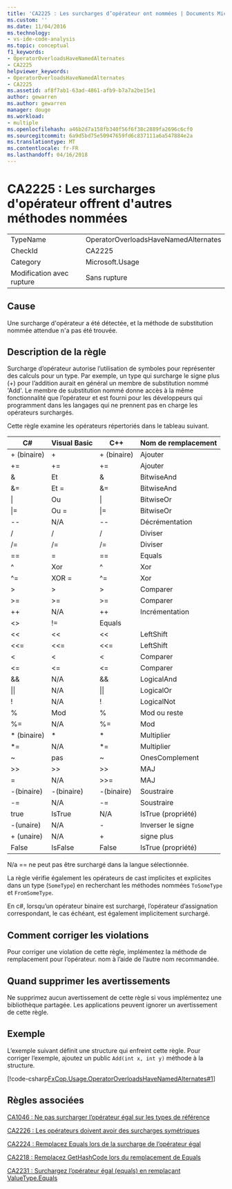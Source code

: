 ```yaml
---
title: 'CA2225 : Les surcharges d’opérateur ont nommées | Documents Microsoft'
ms.custom: ''
ms.date: 11/04/2016
ms.technology:
- vs-ide-code-analysis
ms.topic: conceptual
f1_keywords:
- OperatorOverloadsHaveNamedAlternates
- CA2225
helpviewer_keywords:
- OperatorOverloadsHaveNamedAlternates
- CA2225
ms.assetid: af8f7ab1-63ad-4861-afb9-b7a7a2be15e1
author: gewarren
ms.author: gewarren
manager: douge
ms.workload:
- multiple
ms.openlocfilehash: a46b2d7a158fb340f56f6f38c2889fa2696c6cf0
ms.sourcegitcommit: 6a9d5bd75e50947659fd6c837111a6a547884e2a
ms.translationtype: MT
ms.contentlocale: fr-FR
ms.lasthandoff: 04/16/2018
---
```

# <a name="ca2225-operator-overloads-have-named-alternates"></a>CA2225 : Les surcharges d'opérateur offrent d'autres méthodes nommées
|||  
|-|-|  
|TypeName|OperatorOverloadsHaveNamedAlternates|  
|CheckId|CA2225|  
|Category|Microsoft.Usage|  
|Modification avec rupture|Sans rupture|  
  
## <a name="cause"></a>Cause  
 Une surcharge d'opérateur a été détectée, et la méthode de substitution nommée attendue n'a pas été trouvée.  
  
## <a name="rule-description"></a>Description de la règle  
 Surcharge d’opérateur autorise l’utilisation de symboles pour représenter des calculs pour un type. Par exemple, un type qui surcharge le signe plus (+) pour l’addition aurait en général un membre de substitution nommé 'Add'. Le membre de substitution nommé donne accès à la même fonctionnalité que l’opérateur et est fourni pour les développeurs qui programment dans les langages qui ne prennent pas en charge les opérateurs surchargés.  
  
 Cette règle examine les opérateurs répertoriés dans le tableau suivant.  
  
|C#|Visual Basic|C++|Nom de remplacement|  
|---------|------------------|-----------|--------------------|  
|+ (binaire)|+|+ (binaire)|Ajouter|  
|+=|+=|+=|Ajouter|  
|&|Et|&|BitwiseAnd|  
|&=|Et =|&=|BitwiseAnd|  
|&#124;|Ou|&#124;|BitwiseOr|  
|&#124;=|Ou =|&#124;=|BitwiseOr|  
|--|N/A|--|Décrémentation|  
|/|/|/|Diviser|  
|/=|/=|/=|Diviser|  
|==|=|==|Equals|  
|^|Xor|^|Xor|  
|^=|XOR =|^=|Xor|  
|>|>|>|Comparer|  
|>=|>=|>=|Comparer|  
|++|N/A|++|Incrémentation|  
|<>|!=|Equals|  
|<<|<<|<<|LeftShift|  
|<<=|<<=|<<=|LeftShift|  
|<|<|<|Comparer|  
|<=|<=|\<=|Comparer|  
|&&|N/A|&&|LogicalAnd|  
|&#124;&#124;|N/A|&#124;&#124;|LogicalOr|  
|!|N/A|!|LogicalNot|  
|%|Mod|%|Mod ou reste|  
|%=|N/A|%=|Mod|  
|* (binaire)|*|*|Multiplier|  
|*=|N/A|*=|Multiplier|  
|~|pas|~|OnesComplement|  
|>>|>>|>>|MAJ|  
=|N/A|>>=|MAJ|  
|-(binaire)|-(binaire)|-(binaire)|Soustraire|  
|-=|N/A|-=|Soustraire|  
|true|IsTrue|N/A|IsTrue (propriété)|  
|-(unaire)|N/A|-|Inverser le signe|  
|+ (unaire)|N/A|+|signe plus|  
|False|IsFalse|False|IsTrue (propriété)|  
  
 N/a == ne peut pas être surchargé dans la langue sélectionnée.  
  
 La règle vérifie également les opérateurs de cast implicites et explicites dans un type (`SomeType`) en recherchant les méthodes nommées `ToSomeType` et `FromSomeType`.  
  
 En c#, lorsqu’un opérateur binaire est surchargé, l’opérateur d’assignation correspondant, le cas échéant, est également implicitement surchargé.  
  
## <a name="how-to-fix-violations"></a>Comment corriger les violations  
 Pour corriger une violation de cette règle, implémentez la méthode de remplacement pour l’opérateur. nom à l’aide de l’autre nom recommandée.  
  
## <a name="when-to-suppress-warnings"></a>Quand supprimer les avertissements  
 Ne supprimez aucun avertissement de cette règle si vous implémentez une bibliothèque partagée. Les applications peuvent ignorer un avertissement de cette règle.  
  
## <a name="example"></a>Exemple  
 L’exemple suivant définit une structure qui enfreint cette règle. Pour corriger l’exemple, ajoutez un public `Add(int x, int y)` méthode à la structure.  
  
 [!code-csharp[FxCop.Usage.OperatorOverloadsHaveNamedAlternates#1](../code-quality/codesnippet/CSharp/ca2225-operator-overloads-have-named-alternates_1.cs)]  
  
## <a name="related-rules"></a>Règles associées  
 [CA1046 : Ne pas surcharger l’opérateur égal sur les types de référence](../code-quality/ca1046-do-not-overload-operator-equals-on-reference-types.md)  
  
 [CA2226 : Les opérateurs doivent avoir des surcharges symétriques](../code-quality/ca2226-operators-should-have-symmetrical-overloads.md)  
  
 [CA2224 : Remplacez Equals lors de la surcharge de l’opérateur égal](../code-quality/ca2224-override-equals-on-overloading-operator-equals.md)  
  
 [CA2218 : Remplacez GetHashCode lors du remplacement de Equals](../code-quality/ca2218-override-gethashcode-on-overriding-equals.md)  
  
 [CA2231 : Surchargez l’opérateur égal (equals) en remplaçant ValueType.Equals](../code-quality/ca2231-overload-operator-equals-on-overriding-valuetype-equals.md)
